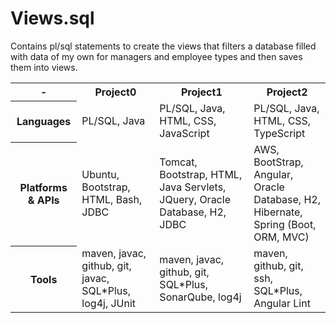 # Views.sql

Contains pl/sql statements to create the views that filters a database filled with data of my own for managers and employee types and then saves them into views. 

<table>
  <tr>
    <th> - </th>
    <th>Project0</th>
    <th>Project1</th>
    <th>Project2</th>
  </tr>
  <tr>
    <th>Languages</th>
    <td>PL/SQL, Java</td>
    <td>PL/SQL, Java, HTML, CSS, JavaScript</td>
    <td>PL/SQL, Java, HTML, CSS, TypeScript</td>
  </tr>
  <tr>
    <th>Platforms & APIs</th>
    <td>Ubuntu, Bootstrap, HTML, Bash, JDBC</td>
    <td>Tomcat, Bootstrap, HTML, Java Servlets, JQuery, Oracle Database, H2, JDBC</td>
    <td>AWS, BootStrap, Angular, <br>Oracle Database, H2, <br>Hibernate, Spring (Boot, ORM, MVC)</td>
  </tr>
  <tr>
    <th>Tools</th>
    <td>maven, javac, github, git, javac, SQL*Plus, log4j, JUnit</td>
    <td>maven, javac, github, git, SQL*Plus, SonarQube, log4j</td>
    <td>maven, github, git, ssh, SQL*Plus, Angular Lint</td>
  </tr>
</table>
